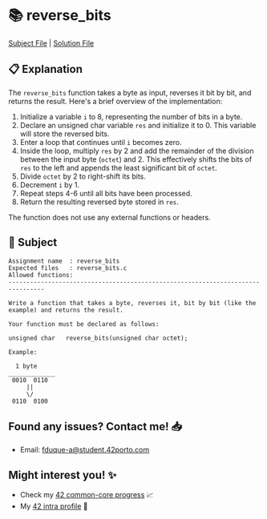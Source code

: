 # :books: reverse_bits

[Subject File](./subject.en.txt) | [Solution File](reverse_bits.c)

## :clipboard: Explanation

The `reverse_bits` function takes a byte as input, reverses it bit by bit, and returns the result. Here's a brief overview of the implementation:

1. Initialize a variable `i` to 8, representing the number of bits in a byte.
2. Declare an unsigned char variable `res` and initialize it to 0. This variable will store the reversed bits.
3. Enter a loop that continues until `i` becomes zero.
4. Inside the loop, multiply `res` by 2 and add the remainder of the division between the input byte (`octet`) and 2. This effectively shifts the bits of `res` to the left and appends the least significant bit of `octet`.
5. Divide `octet` by 2 to right-shift its bits.
6. Decrement `i` by 1.
7. Repeat steps 4-6 until all bits have been processed.
8. Return the resulting reversed byte stored in `res`.

The function does not use any external functions or headers.

## :pencil: Subject

```
Assignment name  : reverse_bits
Expected files   : reverse_bits.c
Allowed functions:
--------------------------------------------------------------------------------

Write a function that takes a byte, reverses it, bit by bit (like the
example) and returns the result.

Your function must be declared as follows:

unsigned char	reverse_bits(unsigned char octet);

Example:

  1 byte
_____________
 0010  0110
	 ||
	 \/
 0110  0100

```

## Found any issues? Contact me! 📥

- Email: fduque-a@student.42porto.com

## Might interest you! :sparkles:

- Check my [42 common-core progress](https://github.com/fduquea/42cursus) :chart_with_upwards_trend:
- My [42 intra profile](https://profile.intra.42.fr/users/fduque-a) :bust_in_silhouette: